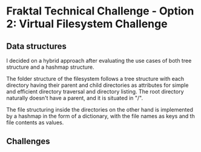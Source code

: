 # Fraktal Technical Challenge - Option 2: Virtual Filesystem Challenge

## Data structures
I decided on a hybrid approach after evaluating the use cases of both tree structure and a hashmap structure. 

The folder structure of the filesystem follows a tree structure with each directory having their parent and child directories
as attributes for simple and efficient directory traversal and directory listing. The root directory naturally doesn't have
a parent, and it is situated in "/".

The file structuring inside the directories on the other hand is implemented by a hashmap in the form of a dictionary,
with the file names as keys and th file contents as values.

## Challenges